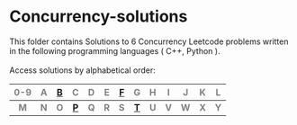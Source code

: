 # Concurrency-solutions
This folder contains Solutions to 6 Concurrency Leetcode problems written in the following programming languages ( C++, Python ).<br><br>
Access solutions by alphabetical order:

|<span style='color:grey'>  0-9 </span>|<span style='color:grey'>  A </span>|[B](https://github.com/AnasImloul/Leetcode-solutions/tree/main/concurrency/B/#leetcode-solutions)|<span style='color:grey'>  C </span>|<span style='color:grey'>  D </span>|<span style='color:grey'>  E </span>|[F](https://github.com/AnasImloul/Leetcode-solutions/tree/main/concurrency/F/#leetcode-solutions)|<span style='color:grey'>  G </span>|<span style='color:grey'>  H </span>|<span style='color:grey'>  I </span>|<span style='color:grey'>  J </span>|<span style='color:grey'>  K </span>|<span style='color:grey'>  L </span>|
|:------------------------------------:|:----------------------------------:|:-----------------------------------------------------------------------------------------------:|:----------------------------------:|:----------------------------------:|:----------------------------------:|:-----------------------------------------------------------------------------------------------:|:----------------------------------:|:----------------------------------:|:----------------------------------:|:----------------------------------:|:----------------------------------:|:----------------------------------:|
|**<span style='color:grey'>  M  </span>**|**<span style='color:grey'>  N  </span>**|**<span style='color:grey'>  O  </span>**|**[P](https://github.com/AnasImloul/Leetcode-solutions/tree/main/concurrency/P/#leetcode-solutions)**|**<span style='color:grey'>  Q  </span>**|**<span style='color:grey'>  R  </span>**|**<span style='color:grey'>  S  </span>**|**[T](https://github.com/AnasImloul/Leetcode-solutions/tree/main/concurrency/T/#leetcode-solutions)**|**<span style='color:grey'>  U  </span>**|**<span style='color:grey'>  V  </span>**|**<span style='color:grey'>  W  </span>**|**<span style='color:grey'>  X  </span>**|**<span style='color:grey'>  Y  </span>**|